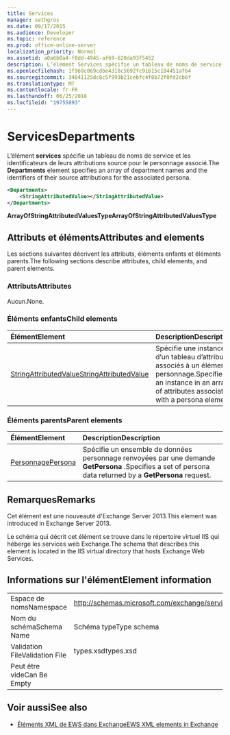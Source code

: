 ```yaml
---
title: Services
manager: sethgros
ms.date: 09/17/2015
ms.audience: Developer
ms.topic: reference
ms.prod: office-online-server
localization_priority: Normal
ms.assetid: a0a6b0a4-f0dd-4945-af69-628da93f5452
description: L’élément Services spécifie un tableau de noms de service et les identificateurs de leurs attributions source pour le personnage associé.
ms.openlocfilehash: 1f969c069cdbe4318c5692fc91615c184451af64
ms.sourcegitcommit: 34041125dc8c5f993b21cebfc4f8b72f0fd2cb6f
ms.translationtype: MT
ms.contentlocale: fr-FR
ms.lasthandoff: 06/25/2018
ms.locfileid: "19755893"
---
```

# <a name="departments"></a><span data-ttu-id="fb21e-103">Services</span><span class="sxs-lookup"><span data-stu-id="fb21e-103">Departments</span></span>

<span data-ttu-id="fb21e-104">L’élément **services** spécifie un tableau de noms de service et les identificateurs de leurs attributions source pour le personnage associé.</span><span class="sxs-lookup"><span data-stu-id="fb21e-104">The **Departments** element specifies an array of department names and the identifiers of their source attributions for the associated persona.</span></span> 
  
```XML
<Departments>
    <StringAttributedValue></StringAttributedValue>
</Departments>
```

 <span data-ttu-id="fb21e-105">**ArrayOfStringAttributedValuesType**</span><span class="sxs-lookup"><span data-stu-id="fb21e-105">**ArrayOfStringAttributedValuesType**</span></span>
## <a name="attributes-and-elements"></a><span data-ttu-id="fb21e-106">Attributs et éléments</span><span class="sxs-lookup"><span data-stu-id="fb21e-106">Attributes and elements</span></span>

<span data-ttu-id="fb21e-107">Les sections suivantes décrivent les attributs, éléments enfants et éléments parents.</span><span class="sxs-lookup"><span data-stu-id="fb21e-107">The following sections describe attributes, child elements, and parent elements.</span></span>
  
### <a name="attributes"></a><span data-ttu-id="fb21e-108">Attributs</span><span class="sxs-lookup"><span data-stu-id="fb21e-108">Attributes</span></span>

<span data-ttu-id="fb21e-109">Aucun.</span><span class="sxs-lookup"><span data-stu-id="fb21e-109">None.</span></span>
  
### <a name="child-elements"></a><span data-ttu-id="fb21e-110">Éléments enfants</span><span class="sxs-lookup"><span data-stu-id="fb21e-110">Child elements</span></span>

|<span data-ttu-id="fb21e-111">**Élément**</span><span class="sxs-lookup"><span data-stu-id="fb21e-111">**Element**</span></span>|<span data-ttu-id="fb21e-112">**Description**</span><span class="sxs-lookup"><span data-stu-id="fb21e-112">**Description**</span></span>|
|:-----|:-----|
|[<span data-ttu-id="fb21e-113">StringAttributedValue</span><span class="sxs-lookup"><span data-stu-id="fb21e-113">StringAttributedValue</span></span>](stringattributedvalue.md) <br/> |<span data-ttu-id="fb21e-114">Spécifie une instance d’un tableau d’attributs associés à un élément personnage.</span><span class="sxs-lookup"><span data-stu-id="fb21e-114">Specifies an instance in an array of attributes associated with a persona element.</span></span>  <br/> |
   
### <a name="parent-elements"></a><span data-ttu-id="fb21e-115">Éléments parents</span><span class="sxs-lookup"><span data-stu-id="fb21e-115">Parent elements</span></span>

|<span data-ttu-id="fb21e-116">**Élément**</span><span class="sxs-lookup"><span data-stu-id="fb21e-116">**Element**</span></span>|<span data-ttu-id="fb21e-117">**Description**</span><span class="sxs-lookup"><span data-stu-id="fb21e-117">**Description**</span></span>|
|:-----|:-----|
|[<span data-ttu-id="fb21e-118">Personnage</span><span class="sxs-lookup"><span data-stu-id="fb21e-118">Persona</span></span>](persona.md) <br/> |<span data-ttu-id="fb21e-119">Spécifie un ensemble de données personnage renvoyées par une demande **GetPersona** .</span><span class="sxs-lookup"><span data-stu-id="fb21e-119">Specifies a set of persona data returned by a **GetPersona** request.</span></span>  <br/> |
   
## <a name="remarks"></a><span data-ttu-id="fb21e-120">Remarques</span><span class="sxs-lookup"><span data-stu-id="fb21e-120">Remarks</span></span>

<span data-ttu-id="fb21e-121">Cet élément est une nouveauté d'Exchange Server 2013.</span><span class="sxs-lookup"><span data-stu-id="fb21e-121">This element was introduced in Exchange Server 2013.</span></span>
  
<span data-ttu-id="fb21e-122">Le schéma qui décrit cet élément se trouve dans le répertoire virtuel IIS qui héberge les services web Exchange.</span><span class="sxs-lookup"><span data-stu-id="fb21e-122">The schema that describes this element is located in the IIS virtual directory that hosts Exchange Web Services.</span></span>
  
## <a name="element-information"></a><span data-ttu-id="fb21e-123">Informations sur l'élément</span><span class="sxs-lookup"><span data-stu-id="fb21e-123">Element information</span></span>

|||
|:-----|:-----|
|<span data-ttu-id="fb21e-124">Espace de noms</span><span class="sxs-lookup"><span data-stu-id="fb21e-124">Namespace</span></span>  <br/> |http://schemas.microsoft.com/exchange/services/2006/types  <br/> |
|<span data-ttu-id="fb21e-125">Nom du schéma</span><span class="sxs-lookup"><span data-stu-id="fb21e-125">Schema Name</span></span>  <br/> |<span data-ttu-id="fb21e-126">Schéma type</span><span class="sxs-lookup"><span data-stu-id="fb21e-126">Type schema</span></span>  <br/> |
|<span data-ttu-id="fb21e-127">Validation File</span><span class="sxs-lookup"><span data-stu-id="fb21e-127">Validation File</span></span>  <br/> |<span data-ttu-id="fb21e-128">types.xsd</span><span class="sxs-lookup"><span data-stu-id="fb21e-128">types.xsd</span></span>  <br/> |
|<span data-ttu-id="fb21e-129">Peut être vide</span><span class="sxs-lookup"><span data-stu-id="fb21e-129">Can Be Empty</span></span>  <br/> ||
   
## <a name="see-also"></a><span data-ttu-id="fb21e-130">Voir aussi</span><span class="sxs-lookup"><span data-stu-id="fb21e-130">See also</span></span>

- [<span data-ttu-id="fb21e-131">Éléments XML de EWS dans Exchange</span><span class="sxs-lookup"><span data-stu-id="fb21e-131">EWS XML elements in Exchange</span></span>](ews-xml-elements-in-exchange.md)


